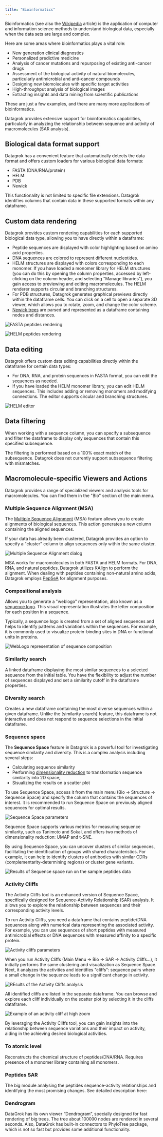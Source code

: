 ```yaml
---
title: "Bioinformatics"
---
```


Bioinformatics (see also the [Wikipedia](https://en.wikipedia.org/wiki/Bioinformatics) article)
is the application of computer and information science methods to understand biological data,
especially when the data sets are large and complex.

Here are some areas where bioinformatics plays a vital role:

* New generation clinical diagnostics
* Personalized predictive medicine
* Analysis of cancer mutations and repurposing of existing anti-cancer drugs
* Assessment of the biological activity of natural biomolecules, particularly antimicrobial and anti-cancer compounds
* Designing new biomolecules with specific target activities
* High-throughput analysis of biological images
* Extracting insights and data mining from scientific publications

These are just a few examples, and there are many more applications of bioinformatics.

Datagrok provides extensive support for bioinformatics capabilities,
particularly in analyzing the relationship between sequence and activity of macromolecules (SAR analysis).

## Biological data format support

Datagrok has a convenient feature that automatically detects the data format
and offers custom loaders for various biological data formats:

* FASTA (DNA/RNA/protein)
* HELM
* PDB
* Newick

This functionality is not limited to specific file extensions.
Datagrok identifies columns that contain data in these supported formats within any dataframe.

## Custom data rendering

Datagrok provides custom rendering capabilities for each supported biological data type,
allowing you to have  directly within a dataframe:

* Peptide sequences are displayed with color highlighting based on amino acid properties.
* DNA sequences are colored to represent different nucleotides.
* HELM structures are displayed with colors corresponding to each monomer.
If you have loaded a monomer library for HELM structures
(you can do this by opening the column properties,
accessed by left-clicking on the column header, and selecting "Manage libraries"),
you gain access to previewing and editing macromolecules.
The HELM renderer supports circular and branching structures.
* For PDB structures, Datagrok generates graphical previews directly within the dataframe cells.
You can click on a cell to open a separate 3D viewer, which allows you to rotate, zoom, and change the color scheme.
* [Newick trees](https://en.wikipedia.org/wiki/Newick_format) are parsed
and represented as a dataframe containing nodes and distances.

![FASTA peptides rendering](img/FASTA_peptides_render.png)

![HELM peptides rendering](img/HELM_render.png)

## Data editing

Datagrok offers custom data editing capabilities directly within the dataframe for certain data types:

* For DNA, RNA, and protein sequences in FASTA format, you can edit the sequences as needed.
* If you have loaded the HELM monomer library, you can edit HELM sequences.
This includes adding or removing monomers and modifying connections.
The editor supports circular and branching structures.

![HELM editor](img/HELM_editor.png)

## Data filtering

When working with a sequence column, you can specify a subsequence
and filter the dataframe to display only sequences that contain this specified subsequence.

The filtering is performed based on a 100% exact match of the subsequence.
Datagrok does not currently support subsequence filtering with mismatches.

## Macromolecule-specific Viewers and Actions

Datagrok provides a range of specialized viewers and analysis tools for macromolecules.
You can find them in the "Bio" section of the main menu.

### Multiple Sequence Alignment (MSA)

The [Multiple Sequence Alignment](https://en.wikipedia.org/wiki/Multiple_sequence_alignment)
(MSA) feature allows you to create alignments of biological sequences.
This action generates a new column containing the aligned sequences.

If your data has already been clustered, Datagrok provides an option to specify a "cluster" column
to align sequences only within the same cluster.

![Multiple Sequence Alignment dialog](img/MSA_dialog.png)

MSA works for macromolecules in both FASTA and HELM formats.
For DNA, RNA, and natural peptides, Datagrok utilizes
[KAlign](https://github.com/TimoLassmann/kalign) to perform the alignment.
When dealing with peptides containing non-natural amino acids,
Datagrok employs [PepSeA](https://github.com/Merck/PepSeA) for alignment purposes.

### Compositional analysis

Allows you to generate a "weblogo" representation, also known as a
[sequence logo](https://en.wikipedia.org/wiki/Sequence_logo).
This visual representation illustrates the letter composition for each position in a sequence.

Typically, a sequence logo is created from a set of aligned sequences
and helps to identify patterns and variations within the sequences.
For example, it is commonly used to visualize protein-binding sites in DNA or functional units in proteins.

![WebLogo representation of sequence composition](img/WebLogo.png)

### Similarity search

A linked dataframe displaying the most similar sequences to a selected sequence from the initial table.
You have the flexibility to adjust the number of sequences displayed and set a similarity cutoff
in the dataframe properties.

### Diversity search

Creates a new dataframe containing the most diverse sequences within a given dataframe.
Unlike the [similarity search] feature, this dataframe is not interactive
and does not respond to sequence selections in the initial dataframe.

### Sequence space

The **Sequence Space** feature in Datagrok is a powerful tool for investigating
sequence similarity and diversity.
This is a complex analysis including several steps:

* Calculating sequence similarity
* Performing [dimensionality reduction](https://en.wikipedia.org/wiki/Dimensionality_reduction)
to transformation sequence similarity into 2D space,
* Sisualizing the results on a scatter plot

To use Sequence Space, access it from the main menu (Bio -> Structure -> Sequence Space)
and specify the column that contains the sequences of interest.
It is recommended to run Sequence Space on previously aligned sequences for optimal results.

![Sequence Space parameters](img/Sequence_Space_parameters.png)

Sequence Space supports various metrics for measuring sequence similarity,
such as Tanimoto and Sokal, and offers two methods of dimensionality reduction: UMAP and t-SNE.

By using Sequence Space, you can uncover clusters of similar sequences,
facilitating the identification of groups with shared characteristics.
For example, it can help to identify clusters of antibodies with similar CDRs
(complementarity-determining regions)
or cluster gene variants.

![Results of Sequence space run on the sample peptides data](img/Sequence_Space_results.png)

### Activity Cliffs

The Activity Cliffs tool is an enhanced version of Sequence Space, 
specifically designed for Sequence-Activity Relationship (SAR) analysis. 
It allows you to explore the relationship between sequences and their corresponding activity levels.

To run Activity Cliffs, you need a dataframe that contains peptide/DNA sequences 
along with numerical data representing the associated activity. 
For example, you can use sequences of short peptides with measured antimicrobial effects 
or DNA sequences with measured affinity to a specific protein.

![Activity cliffs parameters](img/Activity_Cliffs_parameters.png)

When you run Activity Cliffs (Main Menu -> Bio -> SAR -> Activity Cliffs...), 
it initially performs the same clustering and visualization as Sequence Space. 
Next, it analyzes the activities and identifies "cliffs": 
sequence pairs where a small change in the sequence leads to a significant change in activity.

![REsults of the Activity Cliffs analysis](img/Activity_Cliffs_results.png)

All identified cliffs are listed in the separate dataframe. 
You can browse and explore each cliff individually on the scatter plot 
by selecting it in the cliffs dataframe.

![Example of an activity cliff at high zoom](img/Activity_Cliffs_browse_cliff.png)

By leveraging the Activity Cliffs tool, 
you can gain insights into the relationship
between sequence variations and their impact on activity,
aiding in the achieving desired biological activities.

### To atomic level

Reconstructs the chemical structure of peptides/DNA/RNA. Requires presence of a monomer library containing all monomers.

### Peptides SAR

The big module analysing the peptides sequence-activity relationships and identifying the most promising changes.
See detailed description here:

### Dendrogram

DataGrok has its own viewer “Dendrogram”, specially designed for fast rendering of big trees.
The tree about 100000 nodes are rendered in several seconds.
Also, DataGrok has built-in connectors to PhyloTree package, which is not so fast
but provides some additional functionality.
